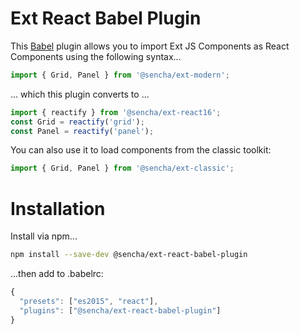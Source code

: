 # Ext React Babel Plugin

This [Babel](https://babeljs.io/) plugin allows you to import Ext JS Components as React Components using the following syntax...

```jsx
import { Grid, Panel } from '@sencha/ext-modern';
```

... which this plugin converts to ...

```jsx
import { reactify } from '@sencha/ext-react16';
const Grid = reactify('grid');
const Panel = reactify('panel');
```

You can also use it to load components from the classic toolkit:

```jsx
import { Grid, Panel } from '@sencha/ext-classic';
```

# Installation

Install via npm...

```bash
npm install --save-dev @sencha/ext-react-babel-plugin
```

...then add to .babelrc:

```javascript
{
  "presets": ["es2015", "react"],
  "plugins": ["@sencha/ext-react-babel-plugin"]
}
```